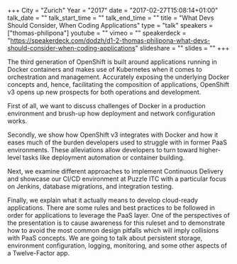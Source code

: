 +++
City = "Zurich"
Year = "2017"
date = "2017-02-27T15:08:14+01:00"
talk_date = ""
talk_start_time = ""
talk_end_time = ""
title = "What Devs Should Consider, When Coding Applications"
type = "talk"
speakers = ["thomas-philipona"]
youtube = ""
vimeo = ""
speakerdeck = "https://speakerdeck.com/dodzh/d1-2-thomas-philipona-what-devs-should-consider-when-coding-applications"
slideshare = ""
slides = ""
+++

The third generation of OpenShift is built around applications running in Docker containers
and makes use of Kubernetes when it comes to orchestration and management. Accurately
exposing the underlying Docker concepts and, hence, facilitating the composition of
applications, OpenShift v3 opens up new prospects for both operations and development.

First of all, we want to discuss challenges of Docker in a production environment and
brush-up how deployment and network configuration works.

Secondly, we show how OpenShift v3 integrates with Docker and how it eases much of the
burden developers used to struggle with in former PaaS environments. These alleviations
allow developers to turn toward higher-level tasks like deployment automation or container
building.

Next, we examine different approaches to implement Continuous Delivery and showcase our
CI/CD environment at Puzzle ITC with a particular focus on Jenkins, database migrations,
and integration testing.

Finally, we explain what it actually means to develop cloud-ready applications. There are
some rules and best practices to be followed in order for applications to leverage the
PaaS layer. One of the perspectives of the presentation is to cause awareness for this
ruleset and to demonstrate how to avoid the most common design pitfalls which will imply
collisions with PaaS concepts. We are going to talk about persistent storage, environment
configuration, logging, monitoring, and some other aspects of a Twelve-Factor app.
